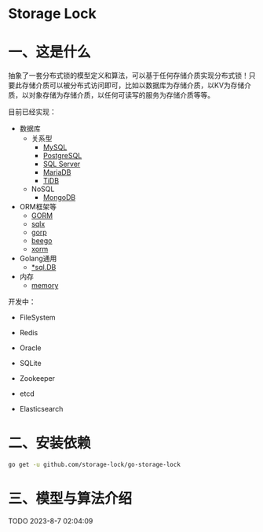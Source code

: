 # Storage Lock

# 一、这是什么

抽象了一套分布式锁的模型定义和算法，可以基于任何存储介质实现分布式锁！只要此存储介质可以被分布式访问即可，比如以数据库为存储介质，以KV为存储介质，以对象存储为存储介质，以任何可读写的服务为存储介质等等。

目前已经实现：

- 数据库
  - 关系型
    - [MySQL](https://github.com/storage-lock/go-mysql-locks)
    - [PostgreSQL](https://github.com/storage-lock/go-postgresql-locks)
    - [SQL Server](https://github.com/storage-lock/go-sqlserver-locks)
    - [MariaDB](https://github.com/storage-lock/go-mariadb-locks)
    - [TiDB](https://github.com/storage-lock/go-tidb-locks)
  - NoSQL
    - [MongoDB](https://github.com/storage-lock/go-mongodb-locks)
- ORM框架等
  - [GORM](https://github.com/storage-lock/go-gorm-locks)
  - [sqlx](https://github.com/storage-lock/go-sqlx-locks)
  - [gorp](https://github.com/storage-lock/go-gorp-locks)
  - [beego](https://github.com/storage-lock/go-beego-locks)
  - [xorm](https://github.com/storage-lock/go-xorm-locks)
- Golang通用
  - [*sql.DB](https://github.com/storage-lock/go-sqldb-locks)
- 内存
  - [memory](https://github.com/storage-lock/go-memory-locks)

开发中：

- FileSystem 

- Redis
- Oracle
- SQLite
- Zookeeper
- etcd
- Elasticsearch 

# 二、安装依赖

```bash
go get -u github.com/storage-lock/go-storage-lock
```

# 三、模型与算法介绍

TODO 2023-8-7 02:04:09 
